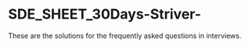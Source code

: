 # SDE_SHEET_30Days-Striver-
These are the solutions for the frequently asked questions in interviews.
